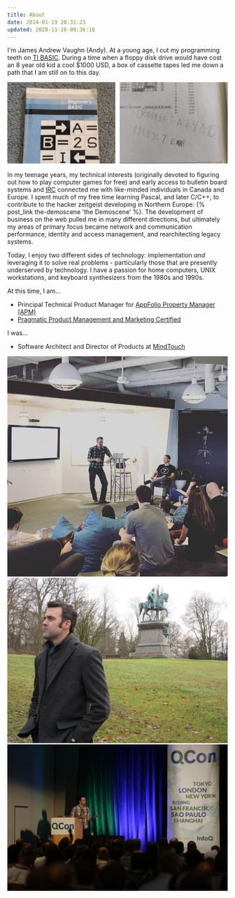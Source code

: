 ```yaml
---
title: About
date: 2014-01-19 20:31:23
updated: 2020-11-26 09:36:18
---
```


I'm James Andrew Vaughn (Andy). At a young age, I cut my programming teeth on [TI BASIC](https://en.wikipedia.org/wiki/TI_BASIC_(TI_99/4A)). During a time when a floppy disk drive would have cost an 8 year old kid a cool $1000 USD, a box of cassette tapes led me down a path that I am still on to this day.

<!-- markdownlint-disable no-inline-html -->
<div style="display:flex">
     <div style="flex:1;padding-right:5px">
          <img src="/images/about/IMG_20201126_134055322.jpg">
     </div>
     <div style="flex:1;padding-left:5px">
          <img src="/images/about/IMG_20201126_134143476.jpg">
     </div>
</div>
<!-- markdownlint-enable no-inline-html -->

In my teenage years, my technical interests (originally devoted to figuring out how to play computer games for free) and early access to bulletin board systems and [IRC](https://en.wikipedia.org/wiki/Internet_Relay_Chat) connected me with like-minded individuals in Canada and Europe. I spent much of my free time learning Pascal, and later C/C++, to contribute to the hacker zeitgeist developing in Northern Europe: {% post_link the-demoscene 'the Demoscene' %}. The development of business on the web pulled me in many different directions, but ultimately my areas of primary focus became network and communication performance, identity and access management, and rearchitecting legacy systems.

Today, I enjoy two different sides of technology: implementation _and_ leveraging it to solve real problems - particularly those that are presently underserved by technology. I have a passion for home computers, UNIX workstations, and keyboard synthesizers from the 1980s and 1990s.

At this time, I am...

- Principal Technical Product Manager for [AppFolio Property Manager (APM)](https://appfolio.com)
- [Pragmatic Product Management and Marketing Certified](https://www.youracclaim.com/badges/bf4787f9-9ba8-44a7-b2e2-93865309d89e/public_url)

I was...

- Software Architect and Director of Products at [MindTouch](https://mindtouch.com)

![Image](/images/about/profile_2.jpg)
![Image](/images/about/profile_1.jpg)
![Image](/images/about/profile_0.jpg)
